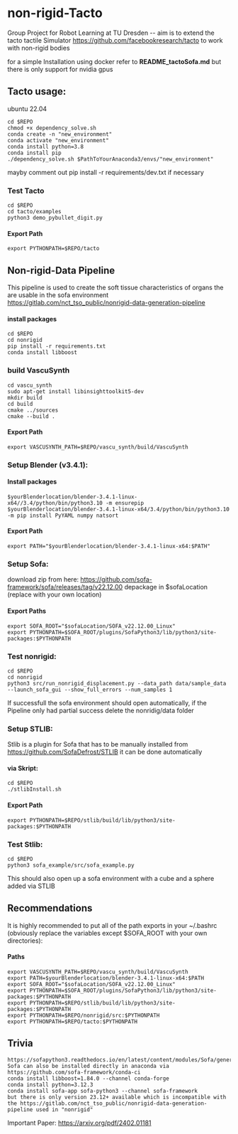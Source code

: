 # non-rigid-Tacto
Group Project for Robot Learning at TU Dresden -- aim is to extend the tacto tactile Simulator https://github.com/facebookresearch/tacto to work with non-rigid bodies

for a simple Installation using docker refer to **README_tactoSofa.md** but there is only support for nvidia gpus
## Tacto usage:
ubuntu 22.04

	cd $REPO
	chmod +x dependency_solve.sh
	conda create -n "new_environment"
	conda activate "new_environment"
	conda install python=3.8
	conda install pip
	./dependency_solve.sh $PathToYourAnaconda3/envs/"new_environment"
	

mayby comment out pip install -r requirements/dev.txt if necessary
### Test Tacto
	cd $REPO
	cd tacto/examples
	python3 demo_pybullet_digit.py
#### Export Path
	export PYTHONPATH=$REPO/tacto
## Non-rigid-Data Pipeline 
This pipeline is used to create the soft tissue characteristics of organs the are usable in the sofa environment https://gitlab.com/nct_tso_public/nonrigid-data-generation-pipeline
#### install packages
	cd $REPO
	cd nonrigid
	pip install -r requirements.txt
	conda install libboost


### build VascuSynth

	cd vascu_synth
	sudo apt-get install libinsighttoolkit5-dev
	mkdir build
	cd build
	cmake ../sources
	cmake --build .
#### Export Path
	export VASCUSYNTH_PATH=$REPO/vascu_synth/build/VascuSynth

### Setup Blender (v3.4.1):
#### Install packages
	$yourBlenderlocation/blender-3.4.1-linux-x64//3.4/python/bin/python3.10 -m ensurepip
	$yourBlenderlocation/blender-3.4.1-linux-x64/3.4/python/bin/python3.10 -m pip install PyYAML numpy natsort
#### Export Path
	export PATH="$yourBlenderlocation/blender-3.4.1-linux-x64:$PATH"

### Setup Sofa:
download zip from here:
https://github.com/sofa-framework/sofa/releases/tag/v22.12.00
depackage in $sofaLocation (replace with your own location)
#### Export Paths
	export SOFA_ROOT="$sofaLocation/SOFA_v22.12.00_Linux"
	export PYTHONPATH=$SOFA_ROOT/plugins/SofaPython3/lib/python3/site-packages:$PYTHONPATH
### Test nonrigid:
	cd $REPO
	cd nonrigid
	python3 src/run_nonrigid_displacement.py --data_path data/sample_data --launch_sofa_gui --show_full_errors --num_samples 1
If successfull the sofa environment should open automatically, if the Pipeline only had partial success delete the nonridig/data folder
### Setup STLIB:
Stlib is a plugin for Sofa that has to be manually installed from https://github.com/SofaDefrost/STLIB it can be done automatically
#### via Skript:
	cd $REPO
	./stlibInstall.sh
#### Export Path
	export PYTHONPATH=$REPO/stlib/build/lib/python3/site-packages:$PYTHONPATH
### Test Stlib:
	cd $REPO
	python3 sofa_example/src/sofa_example.py
This should also open up a sofa environment with a cube and a sphere added via STLIB

## Recommendations
It is highly recommended to put all of the path exports in your ~/.bashrc (obviously replace the variables except $SOFA_ROOT with your own directories):
#### Paths
	export VASCUSYNTH_PATH=$REPO/vascu_synth/build/VascuSynth
	export PATH=$yourBlenderlocation/blender-3.4.1-linux-x64:$PATH
	export SOFA_ROOT="$sofaLocation/SOFA_v22.12.00_Linux"
	export PYTHONPATH=$SOFA_ROOT/plugins/SofaPython3/lib/python3/site-packages:$PYTHONPATH
	export PYTHONPATH=$REPO/stlib/build/lib/python3/site-packages:$PYTHONPATH
	export PYTHONPATH=$REPO/nonrigid/src:$PYTHONPATH
	export PYTHONPATH=$REPO/tacto:$PYTHONPATH
## Trivia
	https://sofapython3.readthedocs.io/en/latest/content/modules/Sofa/generated/Sofa.Core/classes/Sofa.Core.DataContainer.html
	Sofa can also be installed directly in anaconda via https://github.com/sofa-framework/conda-ci
	conda install libboost=1.84.0 --channel conda-forge
	conda install python=3.12.3
	conda install sofa-app sofa-python3 --channel sofa-framework
	but there is only version 23.12+ available which is incompatible with the https://gitlab.com/nct_tso_public/nonrigid-data-generation-pipeline used in "nonrigid"



    

Important Paper: https://arxiv.org/pdf/2402.01181
